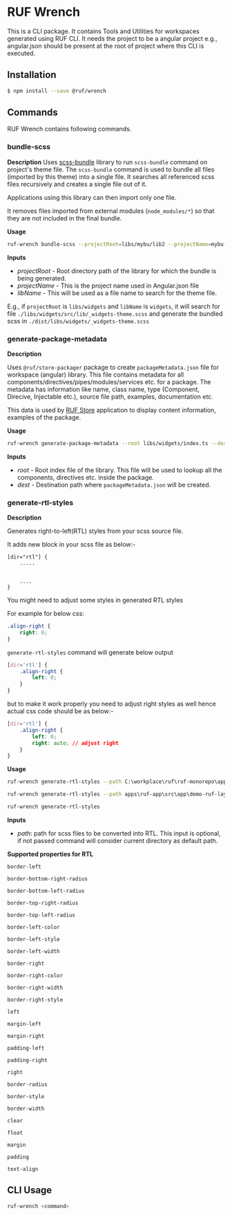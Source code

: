 # RUF Wrench
This is a CLI package. It contains Tools and Utilities for workspaces generated using RUF CLI.
It needs the project to be a angular project e.g., angular.json should be present at the root of project where this CLI is executed.  

## Installation

```sh
$ npm install --save @ruf/wrench
```

## Commands
RUF Wrench contains following commands.

### bundle-scss

**Description**
Uses [scss-bundle](https://www.npmjs.com/package/scss-bundle) library to run `scss-bundle` command on project's theme file. The `scss-bundle` command is used to bundle all files (imported by this theme) into a single file. It searches all referenced scss files recursively and creates a single file out of it.

Applications using this library can then import only one file.

It removes files imported from external modules (`node_modules/*`) so that they are not included in the final bundle.

**Usage**

```sh
ruf-wrench bundle-scss --projectRoot=libs/mybu/lib2 --projectName=mybu-lib2
```

**Inputs**

* *projectRoot* - Root directory path of the library for which the bundle is being generated.
* *projectName* - This is the project name used in Angular.json file
* *libName* - This will be used as a file name to search for the theme file. 

E.g., if `projectRoot` is `libs/widgets` and `libName` is `widgets`, it will search for file `./libs/widgets/src/lib/_widgets-theme.scss` and generate the bundled scss in `./dist/libs/widgets/_widgets-theme.scss`

### generate-package-metadata

**Description**

Uses `@ruf/store-packager` package to create `packageMetadata.json` file for workspace (angular) library. This file contains metadata for all components/directives/pipes/modules/services etc. for a package. The metadata has information like name, class name, type (Component, Direcive, Injectable etc.), source file path, examples, documentation etc.

This data is used by [RUF Store](https://ruf-store.fnfis.com) application to display content information, examples of the package.

**Usage**

```sh
ruf-wrench generate-package-metadata --root libs/widgets/index.ts --dest dist/widgets
```

**Inputs**

* *root* - Root index file of the library. This file will be used to lookup all the components, directives etc. inside the package.
* *dest* - Destination path where `packageMetadata.json` will be created.

### generate-rtl-styles

**Description**

Generates right-to-left(RTL) styles from your scss source file.

It adds new block in your scss file as below:-

```
[dir="rtl"] {
    .....


    ....
}
```

You might need to adjust some styles in generated RTL styles

For example for below css:
```css
.align-right {
    right: 0;
}
```

`generate-rtl-styles` command will generate below output

```css
[dir='rtl'] {
    .align-right {
        left: 0;
    }
} 
```

but to make it work properly you need to adjust right styles as well hence actual css code should be as below:-

```css
[dir='rtl'] {
    .align-right {
        left: 0;
        right: auto; // adjust right
    }
}
```

**Usage**

```sh 
ruf-wrench generate-rtl-styles --path C:\workplace\ruf\ruf-monorepo\apps\ruf-app\src\app\demo-ruf-layout\**\*.scss
```

```sh 
ruf-wrench generate-rtl-styles --path apps\ruf-app\src\app\demo-ruf-layout\**\*.scss

```

```sh
ruf-wrench generate-rtl-styles
```

**Inputs**
* *path*: path for scss files to be converted into RTL. This input is optional, if not passed command will consider current directory as default path.


**Supported properties for RTL**

`border-left`

`border-bottom-right-radius`

`border-bottom-left-radius`

`border-top-right-radius`

`border-top-left-radius`

`border-left-color`

`border-left-style`

`border-left-width`

`border-right`

`border-right-color`

`border-right-width`

`border-right-style`

`left`

`margin-left`

`margin-right`

`padding-left` 

`padding-right` 

`right`

`border-radius`

`border-style`

`border-width`

`clear`

`float`

`margin`

`padding`

`text-align`


## CLI Usage

```sh
ruf-wrench <command>
```


